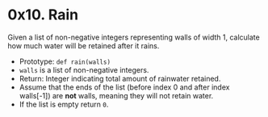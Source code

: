 # 0x10. Rain

Given a list of non-negative integers representing walls of width 1, calculate how much water will be retained after it rains.

* Prototype: `def rain(walls)`
* `walls` is a list of non-negative integers.
* Return: Integer indicating total amount of rainwater retained.
* Assume that the ends of the list (before index 0 and after index walls[-1]) are **not** walls, meaning they will not retain water.
* If the list is empty return `0`.


